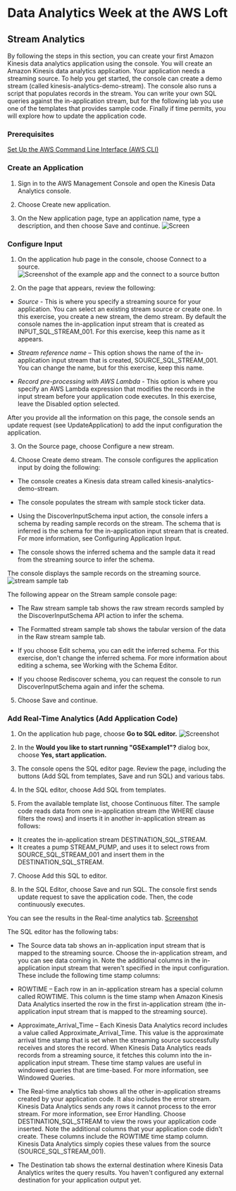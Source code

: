 # Data Analytics Week at the AWS Loft

## Stream Analytics

By following the steps in this section, you can create your first Amazon Kinesis data analytics application using the console. You will create an Amazon Kinesis data analytics application. Your application needs a streaming source. To help you get started, the console can create a demo stream (called kinesis-analytics-demo-stream). The console also runs a script that populates records in the stream. You can write your own SQL queries against the in-application stream, but for the following lab you use one of the templates that provides sample code. Finally if time permits, you will explore how to update the application code.

### Prerequisites

[Set Up the AWS Command Line Interface (AWS CLI)](https://docs.aws.amazon.com/kinesisanalytics/latest/dev/setup-awscli.html)

### Create an Application

1.  Sign in to the AWS Management Console and open the Kinesis Data Analytics console.

2.  Choose Create new application.

3.  On the New application page, type an application name, type a description, and then choose Save and continue.
![Screen](https://docs.aws.amazon.com/kinesisanalytics/latest/dev/images/gs-v2-10.png)

### Configure Input

1.  On the application hub page in the console, choose Connect to a source.
![Screenshot of the example app and the connect to a source button](https://docs.aws.amazon.com/kinesisanalytics/latest/dev/images/gs-v2-20.png)

2.  On the page that appears, review the following:
  * _Source_ - This is where you specify a streaming source for your application. You can select an existing stream source or create one. In this exercise, you create a new stream, the demo stream. By default the console names the in-application input stream that is created as INPUT_SQL_STREAM_001. For this exercise, keep this name as it appears.

  * _Stream reference name_ – This option shows the name of the in-application input stream that is created, SOURCE_SQL_STREAM_001. You can change the name, but for this exercise, keep this name.
  
  * _Record pre-processing with AWS Lambda_ - This option is where you specify an AWS Lambda expression that modifies the records in the input stream before your application code executes. In this exercise, leave the Disabled option selected.

After you provide all the information on this page, the console sends an update request (see UpdateApplication) to add the input configuration the application.

3.  On the Source page, choose Configure a new stream.

4.  Choose Create demo stream. The console configures the application input by doing the following:

  * The console creates a Kinesis data stream called kinesis-analytics-demo-stream.

  * The console populates the stream with sample stock ticker data.

  * Using the DiscoverInputSchema input action, the console infers a schema by reading sample records on the stream. The schema that is inferred is the schema for the in-application input stream that is created. For more information, see Configuring Application Input.

  * The console shows the inferred schema and the sample data it read from the streaming source to infer the schema.

The console displays the sample records on the streaming source.
![stream sample tab](https://docs.aws.amazon.com/kinesisanalytics/latest/dev/images/gs-v2-30.png)

The following appear on the Stream sample console page:

  * The Raw stream sample tab shows the raw stream records sampled by the DiscoverInputSchema API action to infer the schema.

  * The Formatted stream sample tab shows the tabular version of the data in the Raw stream sample tab.

  * If you choose Edit schema, you can edit the inferred schema. For this exercise, don't change the inferred schema. For more information about editing a schema, see Working with the Schema Editor.

  * If you choose Rediscover schema, you can request the console to run DiscoverInputSchema again and infer the schema.

5. Choose Save and continue. 

### Add Real-Time Analytics (Add Application Code)



1. On the application hub page, choose __Go to SQL editor.__
![Screenshot](https://docs.aws.amazon.com/kinesisanalytics/latest/dev/images/gs-v2-40.png)

2. In the __Would you like to start running "GSExample1"?__ dialog box, choose __Yes, start application.__

3. The console opens the SQL editor page. Review the page, including the buttons (Add SQL from templates, Save and run SQL) and various tabs.

4. In the SQL editor, choose Add SQL from templates.

5. From the available template list, choose Continuous filter. The sample code reads data from one in-application stream (the WHERE clause filters the rows) and inserts it in another in-application stream as follows:

 * It creates the in-application stream DESTINATION_SQL_STREAM.
 * It creates a pump STREAM_PUMP, and uses it to select rows from SOURCE_SQL_STREAM_001 and insert them in the DESTINATION_SQL_STREAM.

7. Choose Add this SQL to editor.

8. In the SQL Editor, choose Save and run SQL. The console first sends update request to save the application code. Then, the code continuously executes.

You can see the results in the Real-time analytics tab.
[Screenshot](https://docs.aws.amazon.com/kinesisanalytics/latest/dev/images/gs-v2-50.png)

The SQL editor has the following tabs:

 * The Source data tab shows an in-application input stream that is mapped to the streaming source. Choose the in-application stream, and you can see data coming in. Note the additional columns in the in-application input stream that weren't specified in the input configuration. These include the following time stamp columns:

  * ROWTIME – Each row in an in-application stream has a special column called ROWTIME. This column is the time stamp when Amazon Kinesis Data Analytics inserted the row in the first in-application stream (the in-application input stream that is mapped to the streaming source).

  * Approximate_Arrival_Time – Each Kinesis Data Analytics record includes a value called Approximate_Arrival_Time. This value is the approximate arrival time stamp that is set when the streaming source successfully receives and stores the record. When Kinesis Data Analytics reads records from a streaming source, it fetches this column into the in-application input stream. These time stamp values are useful in windowed queries that are time-based. For more information, see Windowed Queries.

 * The Real-time analytics tab shows all the other in-application streams created by your application code. It also includes the error stream. Kinesis Data Analytics sends any rows it cannot process to the error stream. For more information, see Error Handling. Choose DESTINATION_SQL_STREAM to view the rows your application code inserted. Note the additional columns that your application code didn't create. These columns include the ROWTIME time stamp column. Kinesis Data Analytics simply copies these values from the source (SOURCE_SQL_STREAM_001).

 * The Destination tab shows the external destination where Kinesis Data Analytics writes the query results. You haven't configured any external destination for your application output yet.

